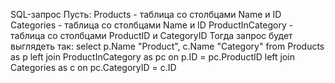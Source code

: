 SQL-запрос
Пусть:
Products - таблица со столбцами Name и ID
Categories - таблица со столбцами Name и ID
ProductInCategory - таблица со столбцами ProductID и CategoryID
Тогда запрос будет выглядеть так:
select p.Name "Product", c.Name "Category" from Products as p 
left join ProductInCategory as pc on p.ID = pc.ProductID
left join Categories as c on pc.CategoryID = c.ID
